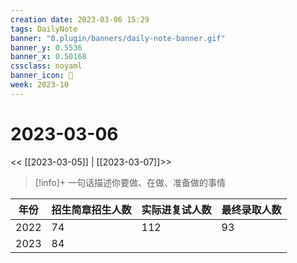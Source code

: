 ```yaml
---
creation date: 2023-03-06 15:29
tags: DailyNote
banner: "0.plugin/banners/daily-note-banner.gif"
banner_y: 0.5536
banner_x: 0.50168
cssclass: noyaml
banner_icon: 💌
week: 2023-10
---
```


# 2023-03-06

<< [[2023-03-05]] | [[2023-03-07]]>>


> [!info]+ 一句话描述你要做、在做、准备做的事情
> 


| 年份 | 招生简章招生人数 | 实际进复试人数 | 最终录取人数 |
| ---- | ---------------- | -------------- | ------------ |
| 2022 | 74               | 112            | 93           |
| 2023 | 84               |                |              |

